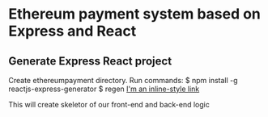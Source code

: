 # Ethereum payment system based on Express and React

## Generate Express React project
Create ethereumpayment directory. Run commands:
$ npm install -g reactjs-express-generator 
$ regen
[I'm an inline-style link](https://www.npmjs.com/package/reactjs-express-generator)

This will create skeletor of our front-end and back-end logic